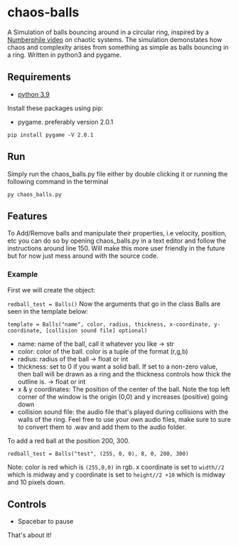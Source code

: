# chaos-balls

A Simulation of balls bouncing around in a circular ring, inspired by a [Numberphile video](https://youtu.be/6z4qRhpBIyA) on chaotic systems. The simulation demonstates how chaos and complexity arises from something as simple as balls bouncing in a ring. Written in python3 and pygame.

## Requirements

- [python 3.9](https://www.python.org/downloads/release/python-397/)

Install these packages using pip:

- pygame. preferably version 2.0.1

```
pip install pygame -V 2.0.1
```

## Run

Simply run the chaos_balls.py file either by double clicking it or running the following command in the terminal
~~~
py chaos_balls.py
~~~

## Features

To Add/Remove balls and manipulate their properties, i.e velocity, position, etc you can do so by opening chaos_balls.py in a text editor and follow the instructions around line 150. Will make this more user friendly in the future but for now just mess around with the source code.

### Example

First we will create the object:

```redball_test = Balls()```
Now the arguments that go in the class Balls are seen in the template below:

```template = Balls("name", color, radius, thickness, x-coordinate, y-coordinate, [collision sound file] optional)```

- name: name of the ball, call it whatever you like -> str
- color: color of the ball. color is a tuple of the format (r,g,b)
- radius: radius of the ball -> float or int
- thickness: set to 0 if you want a solid ball. If set to a non-zero value, then ball will be drawn as a ring and the thickness controls how thick the outline is. -> float or int
- x & y coordinates: The position of the center of the ball. Note the top left corner of the window is the origin (0,0) and y increases (positive) going down
- collision sound file: the audio file that's played during collisions with the walls of the ring. Feel free to use your own audio files, make sure to sure to convert them to .wav and add them to the audio folder.

To add a red ball at the position 200, 300.

```redball_test = Balls("test", (255, 0, 0), 8, 0, 200, 300)```

Note: color is red which is ```(255,0,0)``` in rgb. x coordinate is set to ```width//2``` which is midway and
y coordinate is set to ```height//2 +10``` which is midway and 10 pixels down.

## Controls

- Spacebar to pause

That's about it!

